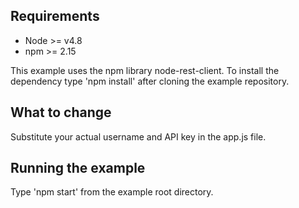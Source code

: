 Requirements
------------

* Node >= v4.8
* npm >= 2.15

This example uses the npm library node-rest-client.  To install the dependency 
type 'npm install' after cloning the example repository.

What to change
-------------

Substitute your actual username and API key in the app.js file.

Running the example
-------------------
Type 'npm start' from the example root directory.